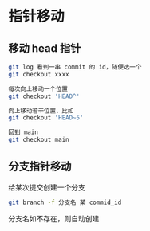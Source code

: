 # 指针移动

## 移动 head 指针

```sh
git log 看到一串 commit 的 id，随便选一个
git checkout xxxx

每次向上移动一个位置
git checkout 'HEAD^'

向上移动若干位置，比如
git checkout 'HEAD~5'

回到 main
git checkout main
```

## 分支指针移动

给某次提交创建一个分支

```sh
git branch -f 分支名 某 commid_id
```

分支名如不存在，则自动创建
